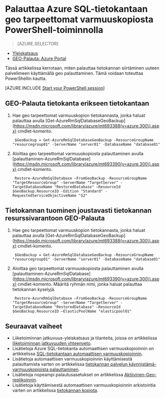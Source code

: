 <properties
    pageTitle="Palauttaa Azure SQL-tietokantaan geo tarpeettomat varmuuskopiosta (PowerShell) | Microsoft Azure"
    description="Palauttaa Azure SQL-tietokantaan uuden palvelimen geo tarpeettomat varmuuskopiosta"
    services="sql-database"
    documentationCenter=""
    authors="stevestein"
    manager="jhubbard"
    editor=""/>

<tags
    ms.service="sql-database"
    ms.devlang="NA"
    ms.topic="article"
    ms.tgt_pltfrm="powershell"
    ms.workload="NA"
    ms.date="07/17/2016"
    ms.author="sstein"/>

# <a name="restore-an-azure-sql-database-from-a-geo-redundant-backup-by-using-powershell"></a>Palauttaa Azure SQL-tietokantaan geo tarpeettomat varmuuskopiosta PowerShell-toiminnolla


> [AZURE.SELECTOR]
- [Yleiskatsaus](sql-database-recovery-using-backups.md)
- [GEO-Palauta: Azure Portal](sql-database-geo-restore-portal.md)

Tässä artikkelissa kerrotaan, miten palauttaa tietokannan siirtäminen uuteen palvelimeen käyttämällä geo palauttaminen. Tämä voidaan toteuttaa PowerShellin kautta.

[AZURE.INCLUDE [Start your PowerShell session](../../includes/sql-database-powershell.md)]

## <a name="geo-restore-your-database-into-a-standalone-database"></a>GEO-Palauta tietokanta erikseen tietokantaan

1. Hae geo tarpeettomat varmuuskopion tietokannasta, jonka haluat palauttaa avulla [Get-AzureRmSqlDatabaseGeoBackup] (https://msdn.microsoft.com/library/azure/mt693388(v=azure.300\).aspx) cmdlet-komento.

        $GeoBackup = Get-AzureRmSqlDatabaseGeoBackup -ResourceGroupName "resourcegroup01" -ServerName "server01" -DatabaseName "database01"

2. Aloittaa geo tarpeettomat varmuuskopiosta palauttaminen avulla [palauttaminen-AzureRmSqlDatabase] (https://msdn.microsoft.com/library/azure/mt693390(v=azure.300\).aspx) cmdlet-komento.

        Restore-AzureRmSqlDatabase –FromGeoBackup -ResourceGroupName "TargetResourceGroup" -ServerName "TargetServer" -TargetDatabaseName "RestoredDatabase" –ResourceId $GeoBackup.ResourceID -Edition "Standard" -RequestedServiceObjectiveName "S2"


## <a name="geo-restore-your-database-into-an-elastic-database-pool"></a>Tietokannan tuominen joustavasti tietokannan resurssivarantoon GEO-Palauta

1. Hae geo tarpeettomat varmuuskopion tietokannasta, jonka haluat palauttaa avulla [Get-AzureRmSqlDatabaseGeoBackup] (https://msdn.microsoft.com/library/azure/mt693388(v=azure.300\).aspx) cmdlet-komento.

        $GeoBackup = Get-AzureRmSqlDatabaseGeoBackup -ResourceGroupName "resourcegroup01" -ServerName "server01" -DatabaseName "database01"

2. Aloittaa geo tarpeettomat varmuuskopiosta palauttaminen avulla [palauttaminen-AzureRmSqlDatabase] (https://msdn.microsoft.com/library/azure/mt693390(v=azure.300\).aspx) cmdlet-komento. Määritä ryhmän nimi, jonka haluat palauttaa tietokannan kyselyjä.

        Restore-AzureRmSqlDatabase –FromGeoBackup -ResourceGroupName "TargetResourceGroup" -ServerName "TargetServer" -TargetDatabaseName "RestoredDatabase" –ResourceId $GeoBackup.ResourceID –ElasticPoolName "elasticpool01"  


## <a name="next-steps"></a>Seuraavat vaiheet

- Liiketoiminnan jatkuvuus-yleiskatsaus ja tilanteita, joissa on artikkelissa [liiketoiminnan jatkuvuuden yhteenveto](sql-database-business-continuity.md).
- Lisätietoja Azure SQL-tietokanta automaattisen varmuuskopioinnin on artikkelissa [SQL-tietokantaan automaattisen varmuuskopioinnin](sql-database-automated-backups.md).
- Lisätietoja automaattisen varmuuskopioinnin käyttämisestä palauttamista varten on artikkelissa [tietokannan palvelun käynnistämä-varmuuskopioista palauttaminen](sql-database-recovery-using-backups.md).
- Lisätietoja nopeampi palautusasetukset on artikkelissa [Aktiivinen-Geo-replikoinnin](sql-database-geo-replication-overview.md).  
- Lisätietoja käyttämisestä automaattisen varmuuskopioinnin arkistointia varten on artikkelissa [tietokannan kopiota](sql-database-copy.md).
